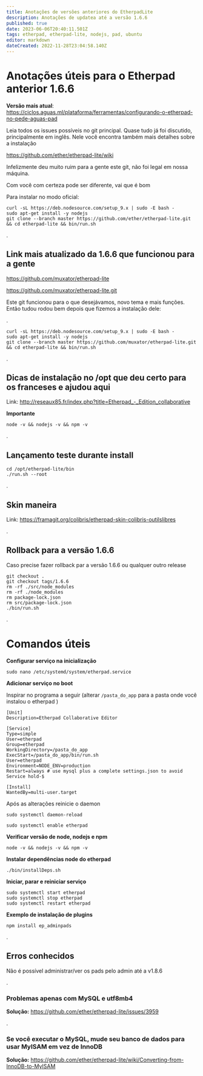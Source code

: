 ```yaml
---
title: Anotações de versões anteriores do EtherpadLite
description: Anotações de updatea até a versão 1.6.6
published: true
date: 2023-06-06T20:40:11.501Z
tags: etherpad, etherpad-lite, nodejs, pad, ubuntu
editor: markdown
dateCreated: 2022-11-28T23:04:58.140Z
---
```


# Anotações úteis para o Etherpad anterior 1.6.6

**Versão mais atual**: https://ciclos.aguas.ml/plataforma/ferramentas/configurando-o-etherpad-no-pede-aguas-pad

Leia todos os issues possíveis no git principal. Quase tudo já foi discutido, principalmente em inglês. Nele você encontra também mais detalhes sobre a instalação


https://github.com/ether/etherpad-lite/wiki


Infelizmente deu muito ruim para a gente este git, não foi legal em nossa máquina.


Com você com certeza pode ser diferente, vai que é bom


Para instalar no modo oficial:



```
curl -sL https://deb.nodesource.com/setup_9.x | sudo -E bash -
sudo apt-get install -y nodejs
git clone --branch master https://github.com/ether/etherpad-lite.git && cd etherpad-lite && bin/run.sh
```

.
## Link mais atualizado da 1.6.6 que funcionou para a gente

https://github.com/muxator/etherpad-lite

https://github.com/muxator/etherpad-lite.git

Este git funcionou para o que desejávamos, novo tema e mais funções. Então tudou rodou bem depois que fizemos a instalação dele:


.
```text
curl -sL https://deb.nodesource.com/setup_9.x | sudo -E bash -
sudo apt-get install -y nodejs
git clone --branch master https://github.com/muxator/etherpad-lite.git && cd etherpad-lite && bin/run.sh
```

.
## Dicas de instalação no /opt que deu certo para os franceses e ajudou aqui

Link: http://reseaux85.fr/index.php?title=Etherpad_-_Edition_collaborative

**Importante**
```
node -v && nodejs -v && npm -v
```

.
## Lançamento teste durante install

```text
cd /opt/etherpad-lite/bin
./run.sh --root
```

.
## Skin maneira

Link: https://framagit.org/colibris/etherpad-skin-colibris-outilslibres


.
## Rollback para a versão 1.6.6
Caso precise fazer rollback par a versão 1.6.6 ou qualquer outro release

```
git checkout .
git checkout tags/1.6.6
rm -rf ./src/node_modules
rm -rf ./node_modules
rm package-lock.json
rm src/package-lock.json
./bin/run.sh
```

.
# Comandos úteis

**Configurar serviço na inicialização**

``` 
sudo nano /etc/systemd/system/etherpad.service
```


**Adicionar serviço no boot**

Inspirar no programa a seguir (alterar `/pasta_do_app` para a pasta onde você instalou o etherpad )

```
[Unit]
Description=Etherpad Collaborative Editor

[Service]
Type=simple
User=etherpad
Group=etherpad
WorkingDirectory=/pasta_do_app
ExecStart=/pasta_do_app/bin/run.sh
User=etherpad
Environment=NODE_ENV=production
Restart=always # use mysql plus a complete settings.json to avoid Service hold-$

[Install]
WantedBy=multi-user.target

```

Após as alterações reinicie o daemon

```
sudo systemctl daemon-reload
```

```
sudo systemctl enable etherpad
```

**Verificar versão de node, nodejs e npm**
``` 
node -v && nodejs -v && npm -v
```


**Instalar dependências node do etherpad**

``` 
./bin/installDeps.sh
```

**Iniciar, parar e reiniciar serviço**
```text
sudo systemctl start etherpad
sudo systemctl stop etherpad
sudo systemctl restart etherpad
```

**Exemplo de instalação de plugins**
```
npm install ep_adminpads
```

.
## Erros conhecidos

Não é possível administrar/ver os pads pelo admin até a v1.8.6

.
### Problemas apenas com MySQL e utf8mb4
**Solução:** https://github.com/ether/etherpad-lite/issues/3959

.
### Se você executar o MySQL, mude seu banco de dados para usar MyISAM em vez de InnoDB
**Solução:** https://github.com/ether/etherpad-lite/wiki/Converting-from-InnoDB-to-MyISAM